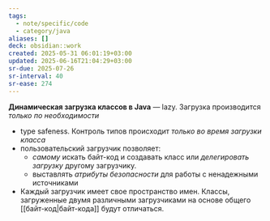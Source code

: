 ```yaml
---
tags:
  - note/specific/code
  - category/java
aliases: []
deck: obsidian::work
created: 2025-05-31 06:01:19+03:00
updated: 2025-06-16T21:04:29+03:00
sr-due: 2025-07-26
sr-interval: 40
sr-ease: 274
---
```


**Динамическая загрузка классов в Java**
—
lazy. Загрузка производится *только по необходимости*
- type safeness. Контроль типов происходит *только во время загрузки класса*
- пользовательский загрузчик позволяет:
	- *самому* искать байт-код и создавать класс или *делегировать загрузку* другому загрузчику.
	- выставлять *атрибуты безопасности* для работы с ненадежными источниками
- Каждый загрузчик имеет свое пространство имен. Классы, загруженные двумя различными загрузчиками на основе общего [[байт-код|байт-кода]] будут отличаться.
